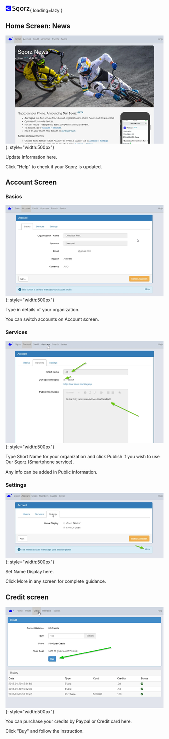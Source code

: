 ![image info](../sqorz.png){ loading=lazy }

## Home Screen: News
![image](Sqorz-Information-Screen-assets/image1.webp){: style="width:500px"}

Update Information here.

Click "Help" to check if your Sqorz is updated.

## Account Screen

### Basics
![image](Sqorz-Information-Screen-assets/image2.webp){: style="width:500px"}

Type in details of your organization.

You can switch accounts on Account screen.

### Services
![image](Sqorz-Information-Screen-assets/image3.webp){: style="width:500px"}

Type Short Name for your organization and click Publish if you wish to use Our Sqorz (Smartphone service).

Any info can be added in Public information.

### Settings
![image](Sqorz-Information-Screen-assets/image4.webp){: style="width:500px"}

Set Name Display here. 

Click More in any screen for complete guidance.

## Credit screen

![image](Sqorz-Information-Screen-assets/image5.webp){: style="width:500px"}

You can purchase your credits by Paypal or Credit card here.

Click "Buy" and follow the instruction.